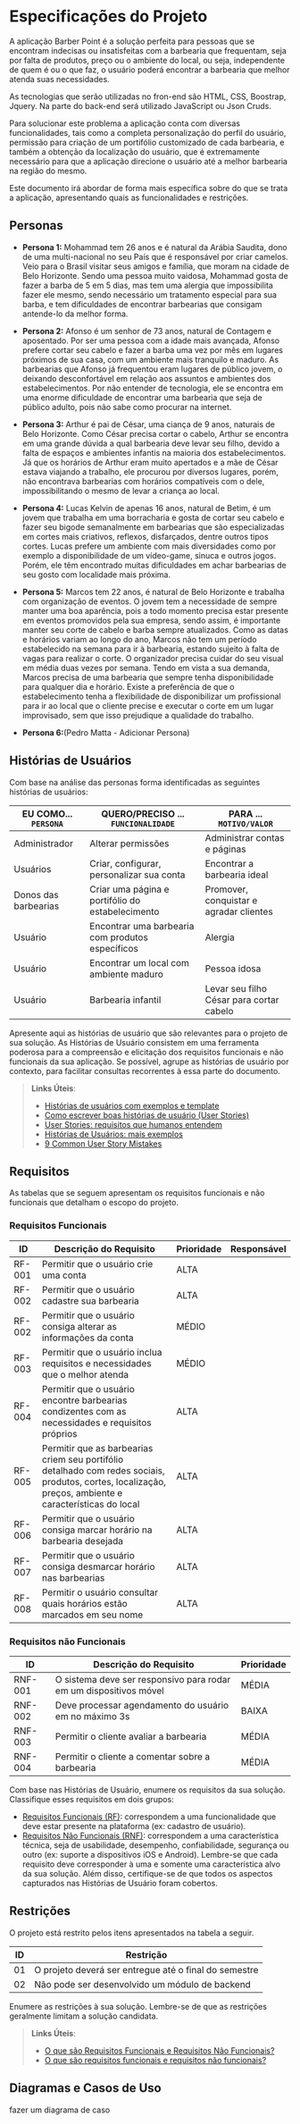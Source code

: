 # Especificações do Projeto

A aplicação Barber Point é a solução perfeita para pessoas que se encontram indecisas ou insatisfeitas com a barbearia que frequentam, seja por falta de produtos, preço ou o ambiente do local, ou seja, independente de quem é ou o que faz, o usuário poderá encontrar a barbearia que melhor atenda suas necessidades.

As tecnologias que serão utilizadas no fron-end são HTML, CSS, Boostrap, Jquery. Na parte do back-end será utilizado JavaScript ou Json Cruds.

Para solucionar este problema a aplicação conta com diversas funcionalidades, tais como a completa personalização do perfil do usuário, permissão para criação de um portifólio customizado de cada barbearia, e também a obtenção da localização do usuário, que é extremamente necessário para que a aplicação direcione o usuário até a melhor barbearia na região do mesmo. 

Este documento irá abordar de forma mais específica sobre do que se trata a aplicação, apresentando quais as funcionalidades e restrições.

## Personas 

* __Persona 1:__ Mohammad tem 26 anos e é natural da Arábia Saudita, dono de uma multi-nacional no seu País que é responsável por criar camelos. Veio para o Brasil visitar seus amigos e família, que moram na cidade de Belo Horizonte. Sendo uma pessoa muito vaidosa, Mohammad gosta de fazer a barba de 5 em 5 dias, mas tem uma alergia que impossibilita fazer ele mesmo, sendo necessário um tratamento especial para sua barba, e tem dificuldades de encontrar barbearias que consigam antende-lo da melhor forma.

* __Persona 2:__ Afonso é um senhor de 73 anos, natural de Contagem e aposentado. Por ser uma pessoa com a idade mais avançada, Afonso prefere cortar seu cabelo e fazer a barba uma vez por mês em lugares próximos de sua casa, com um ambiente mais tranquilo e maduro. As barbearias que Afonso já frequentou eram lugares de público jovem, o deixando desconfortável em relação aos assuntos e ambientes dos estabelecimentos. Por não entender de tecnologia, ele se encontra em uma enorme dificuldade de encontrar uma barbearia que seja de público adulto, pois não sabe como procurar na internet.

* __Persona 3:__ Arthur é pai de César, uma ciança de 9 anos, naturais de Belo Horizonte. Como César precisa cortar o cabelo, Arthur se encontra em uma grande dúvida a qual barbearia deve levar seu filho, devido a falta de espaços e ambientes infantis na maioria dos estabelecimentos. Já que os horários de Arthur eram muito apertados e a mãe de César estava viajando a trabalho, ele procurou por diversos lugares, porém, não encontrava barbearias com horários compatíveis com o dele, impossibilitando o mesmo de levar a criança ao local.

* __Persona 4:__ Lucas Kelvin de apenas 16 anos, natural de Betim, é um jovem que trabalha em uma borracharia e gosta de cortar seu cabelo e fazer seu bigode semanalmente em barbearias que são especializadas em cortes mais criativos, reflexos, disfarçados, dentre outros tipos cortes. Lucas prefere um ambiente com mais diversidades como por exemplo a disponibilidade de um vídeo-game, sinuca e outros jogos. Porém, ele têm encontrado muitas dificuldades em achar barbearias de seu gosto com localidade mais próxima.

* __Persona 5:__ Marcos tem 22 anos, é natural de Belo Horizonte e trabalha com organização de eventos. O jovem tem a necessidade de sempre manter uma boa aparência, pois a todo momento precisa estar presente em eventos promovidos pela sua empresa, sendo assim, é importante manter seu corte de cabelo e barba sempre atualizados. Como as datas e horários variam ao longo do ano, Marcos não tem um período estabelecido na semana para ir à barbearia, estando sujeito à falta de vagas para realizar o corte. O organizador precisa cuidar do seu visual em média duas vezes por semana. Tendo em vista a sua demanda, Marcos precisa de uma barbearia que sempre tenha disponibilidade para qualquer dia e horário. Existe a preferência de que o estabelecimento tenha a flexibilidade de disponibilizar um profissional para ir ao local que o cliente precise e executar o corte em um lugar improvisado, sem que isso prejudique a qualidade do trabalho.

* __Persona 6:__(Pedro Matta - Adicionar Persona)

## Histórias de Usuários

Com base na análise das personas forma identificadas as seguintes histórias de usuários:

|EU COMO... `PERSONA`| QUERO/PRECISO ... `FUNCIONALIDADE` |PARA ... `MOTIVO/VALOR`                 |
|--------------------|------------------------------------|----------------------------------------|
|Administrador       | Alterar permissões                        | Administrar contas e páginas    |
|Usuários            | Criar, configurar, personalizar sua conta | Encontrar a barbearia ideal     |
|Donos das barbearias| Criar uma página e portifólio do estabelecimento | Promover, conquistar e agradar clientes |
|Usuário             | Encontrar uma barbearia com produtos específicos | Alergia                  |
|Usuário             | Encontrar um local com ambiente maduro    | Pessoa idosa                    |
|Usuário             | Barbearia infantil                        | Levar seu filho César para cortar cabelo |

Apresente aqui as histórias de usuário que são relevantes para o projeto de sua solução. As Histórias de Usuário consistem em uma ferramenta poderosa para a compreensão e elicitação dos requisitos funcionais e não funcionais da sua aplicação. Se possível, agrupe as histórias de usuário por contexto, para facilitar consultas recorrentes à essa parte do documento.

> **Links Úteis**:
> - [Histórias de usuários com exemplos e template](https://www.atlassian.com/br/agile/project-management/user-stories)
> - [Como escrever boas histórias de usuário (User Stories)](https://medium.com/vertice/como-escrever-boas-users-stories-hist%C3%B3rias-de-usu%C3%A1rios-b29c75043fac)
> - [User Stories: requisitos que humanos entendem](https://www.luiztools.com.br/post/user-stories-descricao-de-requisitos-que-humanos-entendem/)
> - [Histórias de Usuários: mais exemplos](https://www.reqview.com/doc/user-stories-example.html)
> - [9 Common User Story Mistakes](https://airfocus.com/blog/user-story-mistakes/)

## Requisitos

As tabelas que se seguem apresentam os requisitos funcionais e não funcionais que detalham o escopo do projeto.

### Requisitos Funcionais
|  ID  | Descrição do Requisito  | Prioridade | Responsável |
|------|-----------------------------------------|----| ----|
|RF-001| Permitir que o usuário crie uma conta | ALTA |  |
|RF-002| Permitir que o usuário cadastre sua barbearia | ALTA |  |
|RF-002| Permitir que o usuário consiga alterar as informações da conta | MÉDIO |  |
|RF-003| Permitir que o usuário inclua requisitos e necessidades que o melhor atenda | MÉDIO |  |
|RF-004| Permitir que o usuário encontre barbearias condizentes com as necessidades e requisitos próprios | ALTA |  |
|RF-005| Permitir que as barbearias criem seu portifólio detalhado com redes sociais, produtos, cortes, localização, preços, ambiente e características do local | ALTA |  |
|RF-006| Permitir que o usuário consiga marcar horário na barbearia desejada | ALTA |  |
|RF-007| Permitir que o usuário consiga desmarcar horário nas barbearias | ALTA |  |
|RF-008| Permitir o usuário consultar quais horários estão marcados em seu nome | ALTA |  |

### Requisitos não Funcionais

|ID     | Descrição do Requisito  |Prioridade |
|-------|-------------------------|----|
|RNF-001| O sistema deve ser responsivo para rodar em um dispositivos móvel | MÉDIA | 
|RNF-002| Deve processar agendamento do usuário em no máximo 3s | BAIXA | 
|RNF-003| Permitir o cliente avaliar a barbearia | MÉDIA |
|RNF-004| Permitir o cliente a comentar sobre a barbearia | MÉDIA |

Com base nas Histórias de Usuário, enumere os requisitos da sua solução. Classifique esses requisitos em dois grupos:

- [Requisitos Funcionais
 (RF)](https://pt.wikipedia.org/wiki/Requisito_funcional):
 correspondem a uma funcionalidade que deve estar presente na
  plataforma (ex: cadastro de usuário).
- [Requisitos Não Funcionais
  (RNF)](https://pt.wikipedia.org/wiki/Requisito_n%C3%A3o_funcional):
  correspondem a uma característica técnica, seja de usabilidade,
  desempenho, confiabilidade, segurança ou outro (ex: suporte a
  dispositivos iOS e Android).
Lembre-se que cada requisito deve corresponder à uma e somente uma
característica alvo da sua solução. Além disso, certifique-se de que
todos os aspectos capturados nas Histórias de Usuário foram cobertos.

## Restrições

O projeto está restrito pelos itens apresentados na tabela a seguir.

|ID| Restrição                                             |
|--|-------------------------------------------------------|
|01| O projeto deverá ser entregue até o final do semestre |
|02| Não pode ser desenvolvido um módulo de backend        |


Enumere as restrições à sua solução. Lembre-se de que as restrições geralmente limitam a solução candidata.

> **Links Úteis**:
> - [O que são Requisitos Funcionais e Requisitos Não Funcionais?](https://codificar.com.br/requisitos-funcionais-nao-funcionais/)
> - [O que são requisitos funcionais e requisitos não funcionais?](https://analisederequisitos.com.br/requisitos-funcionais-e-requisitos-nao-funcionais-o-que-sao/)

## Diagramas e Casos de Uso

fazer um diagrama de caso
